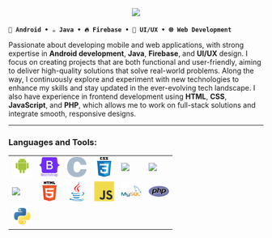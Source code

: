 <p align="center">
  <img src="https://readme-typing-svg.herokuapp.com?font=Pacifico&size=40&duration=1&pause=100000&color=2596be&center=true&vCenter=true&width=600&height=70&lines=Hello!+I'm+Prajjwal" />
</p>

**`📱 Android • ☕ Java • 🔥 Firebase • 🎨 UI/UX • 🌐 Web Development`**  

Passionate about developing mobile and web applications, with strong expertise in **Android development**, **Java**, **Firebase**, and **UI/UX** design. I focus on creating projects that are both functional and user-friendly, aiming to deliver high-quality solutions that solve real-world problems. Along the way, I continuously explore and experiment with new technologies to enhance my skills and stay updated in the ever-evolving tech landscape. I also have experience in frontend development using **HTML**, **CSS**, **JavaScript**, and **PHP**, which allows me to work on full-stack solutions and integrate smooth, responsive designs.
***
<h3 align="left">Languages and Tools:</h3>

<table>
  <tr>
    <td><a href="https://developer.android.com"><img src="https://raw.githubusercontent.com/devicons/devicon/master/icons/android/android-original-wordmark.svg" width="40"/></a></td>
    <td><a href="https://getbootstrap.com"><img src="https://raw.githubusercontent.com/devicons/devicon/master/icons/bootstrap/bootstrap-plain-wordmark.svg" width="40"/></a></td>
    <td><a href="https://www.cprogramming.com/"><img src="https://raw.githubusercontent.com/devicons/devicon/master/icons/c/c-original.svg" width="40"/></a></td>
    <td><a href="https://www.w3schools.com/css/"><img src="https://raw.githubusercontent.com/devicons/devicon/master/icons/css3/css3-original-wordmark.svg" width="40"/></a></td>
    <td><a href="https://www.figma.com/"><img src="https://www.vectorlogo.zone/logos/figma/figma-icon.svg" width="40"/></a></td>
    <td><a href="https://firebase.google.com/"><img src="https://www.vectorlogo.zone/logos/firebase/firebase-icon.svg" width="40"/></a></td>
  </tr>
  <tr>
    <td><a href="https://git-scm.com/"><img src="https://www.vectorlogo.zone/logos/git-scm/git-scm-icon.svg" width="40"/></a></td>
    <td><a href="https://www.w3.org/html/"><img src="https://raw.githubusercontent.com/devicons/devicon/master/icons/html5/html5-original-wordmark.svg" width="40"/></a></td>
    <td><a href="https://www.java.com"><img src="https://raw.githubusercontent.com/devicons/devicon/master/icons/java/java-original.svg" width="40"/></a></td>
    <td><a href="https://developer.mozilla.org/en-US/docs/Web/JavaScript"><img src="https://raw.githubusercontent.com/devicons/devicon/master/icons/javascript/javascript-original.svg" width="40"/></a></td>
    <td><a href="https://www.mysql.com/"><img src="https://raw.githubusercontent.com/devicons/devicon/master/icons/mysql/mysql-original-wordmark.svg" width="40"/></a></td>
    <td><a href="https://www.php.net"><img src="https://raw.githubusercontent.com/devicons/devicon/master/icons/php/php-original.svg" width="40"/></a></td>
  </tr>
  <tr>
    <td><a href="https://www.python.org"><img src="https://raw.githubusercontent.com/devicons/devicon/master/icons/python/python-original.svg" width="40"/></a></td>
  </tr>
</table>

















